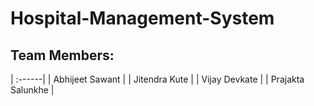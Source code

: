# Hospital-Management-System

## Team Members:
| :------|
| Abhijeet Sawant |
| Jitendra Kute |
| Vijay Devkate |
| Prajakta Salunkhe |
